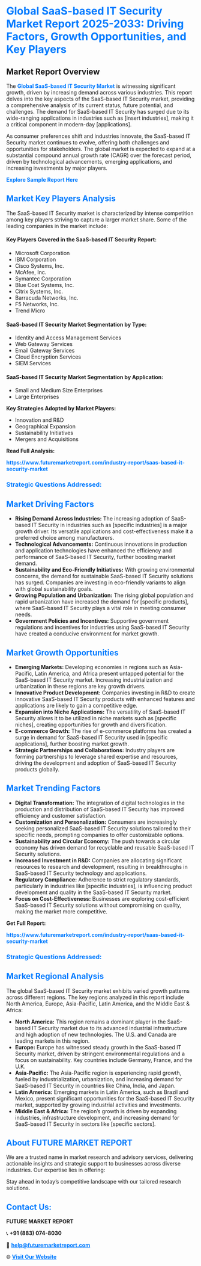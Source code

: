 <h1 style="color: #007BFF;">Global SaaS-based IT Security Market Report 2025-2033: Driving Factors, Growth Opportunities, and Key Players</h1>

<section id="overview">
<h2>Market Report Overview</h2>
<p>The <a href="https://www.futuremarketreport.com/industry-report/saas-based-it-security-market" style="color: #007BFF; text-decoration: none;"><strong>Global SaaS-based IT Security Market</strong></a> is witnessing significant growth, driven by increasing demand across various industries. This report delves into the key aspects of the SaaS-based IT Security market, providing a comprehensive analysis of its current status, future potential, and challenges. The demand for SaaS-based IT Security has surged due to its wide-ranging applications in industries such as [insert industries], making it a critical component in modern-day [applications].</p>
<p>As consumer preferences shift and industries innovate, the SaaS-based IT Security market continues to evolve, offering both challenges and opportunities for stakeholders. The global market is expected to expand at a substantial compound annual growth rate (CAGR) over the forecast period, driven by technological advancements, emerging applications, and increasing investments by major players.</p>
</section>

<section id="overview">
<p><a href="https://www.futuremarketreport.com/request-sample/reportId=60371" style="color: #007BFF; text-decoration: none;"><strong>Explore Sample Report Here</strong></a></p>
</section>

<section id="key-players">
<h2 style="color: #007BFF;">Market Key Players Analysis</h2>
<p>The SaaS-based IT Security market is characterized by intense competition among key players striving to capture a larger market share. Some of the leading companies in the market include:</p>
<h4>Key Players Covered in the SaaS-based IT Security Report:</h4>
<ul><li>Microsoft Corporation</li><li>IBM Corporation</li><li>Cisco Systems, Inc.</li><li>McAfee, Inc.</li><li>Symantec Corporation</li><li>Blue Coat Systems, Inc.</li><li>Citrix Systems, Inc.</li><li>Barracuda Networks, Inc.</li><li>F5 Networks, Inc.</li><li>Trend Micro</li></ul>
<h4>SaaS-based IT Security Market Segmentation by Type:</h4>
<ul><li>Identity and Access Management Services</li><li>Web Gateway Services</li><li>Email Gateway Services</li><li>Cloud Encryption Services</li><li>SIEM Services</li></ul>

<h4>SaaS-based IT Security Market Segmentation by Application:</h4>
<ul><li>Small and Medium Size Enterprises</li><li>Large Enterprises</li></ul>
<p><strong>Key Strategies Adopted by Market Players:</strong></p>
<ul>
<li>Innovation and R&D</li>
<li>Geographical Expansion</li>
<li>Sustainability Initiatives</li>
<li>Mergers and Acquisitions</li>
</ul>
</section>

<section>
<p><strong>Read Full Analysis: </strong></p><a href="https://www.futuremarketreport.com/industry-report/saas-based-it-security-market" style="color: #007BFF; text-decoration: none;"><strong>https://www.futuremarketreport.com/industry-report/saas-based-it-security-market</strong></a>
<h3 style="color: #007BFF;">Strategic Questions Addressed:</h3>
</section>

<section id="driving-factors">
<h2 style="color: #007BFF;">Market Driving Factors</h2>
<ul>
<li><strong>Rising Demand Across Industries:</strong> The increasing adoption of SaaS-based IT Security in industries such as [specific industries] is a major growth driver. Its versatile applications and cost-effectiveness make it a preferred choice among manufacturers.</li>
<li><strong>Technological Advancements:</strong> Continuous innovations in production and application technologies have enhanced the efficiency and performance of SaaS-based IT Security, further boosting market demand.</li>
<li><strong>Sustainability and Eco-Friendly Initiatives:</strong> With growing environmental concerns, the demand for sustainable SaaS-based IT Security solutions has surged. Companies are investing in eco-friendly variants to align with global sustainability goals.</li>
<li><strong>Growing Population and Urbanization:</strong> The rising global population and rapid urbanization have increased the demand for [specific products], where SaaS-based IT Security plays a vital role in meeting consumer needs.</li>
<li><strong>Government Policies and Incentives:</strong> Supportive government regulations and incentives for industries using SaaS-based IT Security have created a conducive environment for market growth.</li>
</ul>
</section>

<section id="growth-opportunities">
<h2 style="color: #007BFF;">Market Growth Opportunities</h2>
<ul>
<li><strong>Emerging Markets:</strong> Developing economies in regions such as Asia-Pacific, Latin America, and Africa present untapped potential for the SaaS-based IT Security market. Increasing industrialization and urbanization in these regions are key growth drivers.</li>
<li><strong>Innovative Product Development:</strong> Companies investing in R&D to create innovative SaaS-based IT Security products with enhanced features and applications are likely to gain a competitive edge.</li>
<li><strong>Expansion into Niche Applications:</strong> The versatility of SaaS-based IT Security allows it to be utilized in niche markets such as [specific niches], creating opportunities for growth and diversification.</li>
<li><strong>E-commerce Growth:</strong> The rise of e-commerce platforms has created a surge in demand for SaaS-based IT Security used in [specific applications], further boosting market growth.</li>
<li><strong>Strategic Partnerships and Collaborations:</strong> Industry players are forming partnerships to leverage shared expertise and resources, driving the development and adoption of SaaS-based IT Security products globally.</li>
</ul>
</section>

<section id="trending-factors">
<h2 style="color: #007BFF;">Market Trending Factors</h2>
<ul>
<li><strong>Digital Transformation:</strong> The integration of digital technologies in the production and distribution of SaaS-based IT Security has improved efficiency and customer satisfaction.</li>
<li><strong>Customization and Personalization:</strong> Consumers are increasingly seeking personalized SaaS-based IT Security solutions tailored to their specific needs, prompting companies to offer customizable options.</li>
<li><strong>Sustainability and Circular Economy:</strong> The push towards a circular economy has driven demand for recyclable and reusable SaaS-based IT Security solutions.</li>
<li><strong>Increased Investment in R&D:</strong> Companies are allocating significant resources to research and development, resulting in breakthroughs in SaaS-based IT Security technology and applications.</li>
<li><strong>Regulatory Compliance:</strong> Adherence to strict regulatory standards, particularly in industries like [specific industries], is influencing product development and quality in the SaaS-based IT Security market.</li>
<li><strong>Focus on Cost-Effectiveness:</strong> Businesses are exploring cost-efficient SaaS-based IT Security solutions without compromising on quality, making the market more competitive.</li>
</ul>
</section>

<section>
<p><strong>Get Full Report: </strong></p><a href="https://www.futuremarketreport.com/industry-report/saas-based-it-security-market" style="color: #007BFF; text-decoration: none;"><strong>https://www.futuremarketreport.com/industry-report/saas-based-it-security-market</strong></a>
<h3 style="color: #007BFF;">Strategic Questions Addressed:</h3>
</section>


<section id="regional-analysis">
<h2 style="color: #007BFF;">Market Regional Analysis</h2>
<p>The global SaaS-based IT Security market exhibits varied growth patterns across different regions. The key regions analyzed in this report include North America, Europe, Asia-Pacific, Latin America, and the Middle East & Africa:</p>
<ul>
<li><strong>North America:</strong> This region remains a dominant player in the SaaS-based IT Security market due to its advanced industrial infrastructure and high adoption of new technologies. The U.S. and Canada are leading markets in this region.</li>
<li><strong>Europe:</strong> Europe has witnessed steady growth in the SaaS-based IT Security market, driven by stringent environmental regulations and a focus on sustainability. Key countries include Germany, France, and the U.K.</li>
<li><strong>Asia-Pacific:</strong> The Asia-Pacific region is experiencing rapid growth, fueled by industrialization, urbanization, and increasing demand for SaaS-based IT Security in countries like China, India, and Japan.</li>
<li><strong>Latin America:</strong> Emerging markets in Latin America, such as Brazil and Mexico, present significant opportunities for the SaaS-based IT Security market, supported by growing industrial activities and investments.</li>
<li><strong>Middle East & Africa:</strong> The region’s growth is driven by expanding industries, infrastructure development, and increasing demand for SaaS-based IT Security in sectors like [specific sectors].</li>
</ul>
</section>

<footer>
<h2 style="color: #007BFF;">About FUTURE MARKET REPORT</h2>
<p>We are a trusted name in market research and advisory services, delivering actionable insights and strategic support to businesses across diverse industries. Our expertise lies in offering:</p>

<p>Stay ahead in today’s competitive landscape with our tailored research solutions.</p>

<h2 style="color: #007BFF;">Contact Us:</h2>
<p><strong>FUTURE MARKET REPORT</strong></p>
<p>📞 <strong>+91 (883) 074-8030</strong></p>
<p>📧 <strong><a href="mailto:help@futuremarketreport.com" style="color: #007BFF;">help@futuremarketreport.com</a></strong></p>
<p>🌐 <strong><a href="https://www.futuremarketreport.com/" style="color: #007BFF;">Visit Our Website</a></strong></p>
</footer>